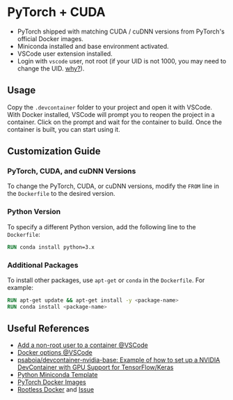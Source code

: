 # PyTorch + CUDA

- PyTorch shipped with matching CUDA / cuDNN versions from PyTorch's official Docker images.
- Miniconda installed and base environment activated.
- VSCode user extension installed.
- Login with `vscode` user, not root (if your UID is not 1000, you may need to change the UID. [why?](https://www.docker.com/blog/understanding-the-docker-user-instruction/)).

## Usage

Copy the `.devcontainer` folder to your project and open it with VSCode. With Docker installed, VSCode will prompt you to reopen the project in a container. Click on the prompt and wait for the container to build. Once the container is built, you can start using it.

## Customization Guide

### PyTorch, CUDA, and cuDNN Versions
To change the PyTorch, CUDA, or cuDNN versions, modify the `FROM` line in the `Dockerfile` to the desired version.

### Python Version
To specify a different Python version, add the following line to the `Dockerfile`:
```dockerfile
RUN conda install python=3.x
```

### Additional Packages
To install other packages, use `apt-get` or `conda` in the `Dockerfile`. For example:
```dockerfile
RUN apt-get update && apt-get install -y <package-name>
RUN conda install <package-name>
```

## Useful References

- [Add a non-root user to a container @VSCode](https://code.visualstudio.com/remote/advancedcontainers/add-nonroot-user)
- [Docker options @VSCode](https://code.visualstudio.com/remote/advancedcontainers/docker-options)
- [psaboia/devcontainer-nvidia-base: Example of how to set up a NVIDIA DevContainer with GPU Support for TensorFlow/Keras](https://github.com/psaboia/devcontainer-nvidia-base)
- [Python Miniconda Template](https://github.com/devcontainers/images/tree/main/src/miniconda)
- [PyTorch Docker Images](https://hub.docker.com/r/pytorch/pytorch)
- [Rootless Docker](https://docs.docker.com/engine/security/rootless/) and [Issue](https://github.com/microsoft/vscode-remote-release/issues/4646)

